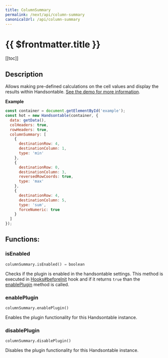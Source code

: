 ```yaml
---
title: ColumnSummary
permalink: /next/api/column-summary
canonicalUrl: /api/column-summary
---
```


# {{ $frontmatter.title }}

[[toc]]

## Description


Allows making pre-defined calculations on the cell values and display the results within Handsontable.
[See the demo for more information](https://handsontable.com/docs/demo-summary-calculations.html).


**Example**  
```js
const container = document.getElementById('example');
const hot = new Handsontable(container, {
  data: getData(),
  colHeaders: true,
  rowHeaders: true,
  columnSummary: [
    {
      destinationRow: 4,
      destinationColumn: 1,
      type: 'min'
    },
    {
      destinationRow: 0,
      destinationColumn: 3,
      reversedRowCoords: true,
      type: 'max'
    },
    {
      destinationRow: 4,
      destinationColumn: 5,
      type: 'sum',
      forceNumeric: true
    }
  ]
});
```
## Functions:

### isEnabled
`columnSummary.isEnabled() ⇒ boolean`

Checks if the plugin is enabled in the handsontable settings. This method is executed in [Hooks#beforeInit](./Hooks/#beforeInit)
hook and if it returns `true` than the [enablePlugin](#ColumnSummary+enablePlugin) method is called.



### enablePlugin
`columnSummary.enablePlugin()`

Enables the plugin functionality for this Handsontable instance.



### disablePlugin
`columnSummary.disablePlugin()`

Disables the plugin functionality for this Handsontable instance.


